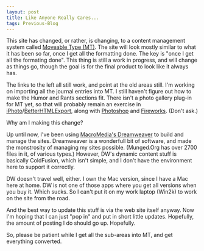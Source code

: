 ```yaml
---
layout: post
title: Like Anyone Really Cares...
tags: Previous-Blog
---
```


This site has changed, or rather, is changing, to a content management system called
[Moveable Type (MT)][]. The site will look mostly similar to what it has been so far,
once I get all the formatting done.  The key is "once I get all the formating done".
This thing is still a work in progress, and will change as things go, though the goal
is for the final product to look like it always has.

The links to the left all still work, and point at the old areas still.  I'm working
on importing all the journal entries into MT.  I still haven't figure out how to make
the Humor and Rants sections fit.  There isn't a photo gallery plug-in for MT yet, so
that will probably remain an exercise in [iPhoto][]/[BetterHTMLExport][], along with
[Photoshop][] and [Fireworks][]. (Don't ask.)

Why am I making this change?

Up until now, I've been using [MacroMedia's Dreamweaver][] to build and manage the sites.
Dreamweaver is a wonderfull bit of software, and made the monstrosity of managing my
sites possible. (Munged.Org has over 2700 files in it, of various types.)  However, DW's
dynamic content stuff is basically ColdFusion, which isn't simple, and I don't have the
environment here to support it correctly.

DW doesn't travel well, either.  I own the Mac version, since I have a Mac here at home.
DW is not one of those apps where you get all versions when you buy it. Which sucks.
So I can't put it on my work laptop (Win2k) to work on the site from the road.

And the best way to update this stuff is via the web site itself anyway.  Now I'm hoping
that I can just "pop in" and put in short little updates.  Hopefully, the amount of
posting I do should go up.  Hopefully.  <grin>

So, please be patient while I get all the sub-areas into MT, and get everything converted.


[Moveable Type (MT)]: http://www.movabletype.org/
[iPhoto]: http://www.apple.com/iphoto/
[BetterHTMLExport]: http://www.droolingcat.com/software/betterhtmlexport/
[Photoshop]: http://www.adobe.com/products/photoshop/
[Fireworks]: http://www.macromedia.com/software/fireworks/
[MacroMedia's Dreamweaver]: http://www.macromedia.com/software/dreamweaver/